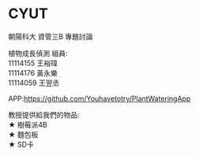 # CYUT
朝陽科大 資管三B 專題討論

植物成長偵測
組員:  
11114155 王裕瑋  
11114176 黃永樂  
11114059 王翌丞  

APP:https://github.com/Youhavetotry/PlantWateringApp

教授提供給我們的物品:  
★ 樹莓派4B  
★ 麵包板  
★ SD卡  
